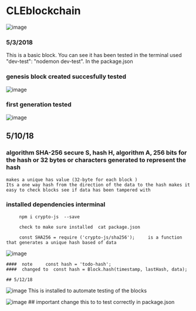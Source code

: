# CLEblockchain
![image](https://user-images.githubusercontent.com/25730453/39607960-153273aa-4f0c-11e8-8ff3-8fed4ba7e8dd.png)

### 5/3/2018
This is a basic block. You can see it has been tested in the terminal used "dev-test": "nodemon dev-test". In the package.json 

### genesis block created succesfully tested 
![image](https://user-images.githubusercontent.com/25730453/39732434-4ebad306-523b-11e8-9de3-aa6dd299c132.png)

### first generation tested
![image](https://user-images.githubusercontent.com/25730453/39791389-6fb05af8-5309-11e8-9ba5-4f228ea4463e.png)


## 5/10/18

### algorithm  SHA-256  secure S, hash H,  algorithm  A,  256 bits for the hash  or 32 bytes or characters generated to represent the hash 

    makes a unique has value (32-byte for each block )
    Its a one way hash from the direction of the data to the hash makes it easy to check blocks see if data has been tampered with 

 ### installed dependencies interminal 
         npm i crypto-js  --save

         check to make sure installed  cat package.json 

         const SHA256 = require ('crypto-js/sha256');     is a function that generates a unique hash based of data 

![image](https://user-images.githubusercontent.com/25730453/39901948-5105cb24-5499-11e8-98d1-eb70bfcb6c34.png)

    ####  note     const hash = 'todo-hash';
    ####  changed to  const hash = Block.hash(timestamp, lastHash, data);

    ## 5/12/18

![image](https://user-images.githubusercontent.com/25730453/39960232-13722398-55ed-11e8-8ed4-d564d666579e.png)
        This is installed to automate testing of the blocks 

![image](https://user-images.githubusercontent.com/25730453/39960523-68765026-55f2-11e8-8be8-5e44e46e979a.png)
        ## important change this to to test correctly in package.json 





